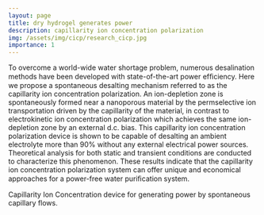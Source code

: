 ```yaml
---
layout: page
title: dry hydrogel generates power
description: capillarity ion concentration polarization
img: /assets/img/cicp/research_cicp.jpg
importance: 1
---
```


To overcome a world-wide water shortage problem, numerous desalination methods have been developed with state-of-the-art power efﬁciency. Here we propose a spontaneous desalting mechanism referred to as the capillarity ion concentration polarization. An ion-depletion zone is spontaneously formed near a nanoporous material by the permselective ion transportation driven by the capillarity of the material, in contrast to electrokinetic ion concentration polarization which achieves the same ion-depletion zone by an external d.c. bias. This capillarity ion concentration polarization device is shown to be capable of desalting an ambient electrolyte more than 90% without any external electrical power sources. Theoretical analysis for both static and transient conditions are conducted to characterize this phenomenon. These results indicate that the capillarity ion concentration polarization system can offer unique and economical approaches for a power-free water puriﬁcation system.

<div class="row justify-content-sm-center">
    <div class="col-sm-8 mt-3 mt-md-0">
        <img class="img-fluid rounded z-depth-1" src="{{ '/assets/img/cicp/research_cicp.jpg' | relative_url }}" alt="" title="example image"/>
    </div>
</div>
<div class="caption">
    Capillarity Ion Concentration device for generating power by spontaneous capillary flows.
</div>

